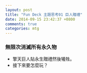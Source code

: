 ```yaml
---
layout: post
title: "Fun Deck 主題思考01 巨人贈禮"
date: 2014-09-15 23:42:37 +0800
comments: true
categories: mtg
---
```


### 無限次消滅所有永久物

- 擎天巨人貼永生贈禮然後犧牲。
- 接下來要怎麼玩？